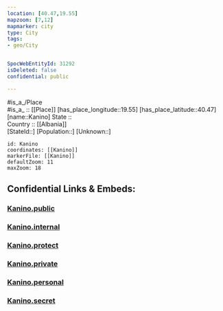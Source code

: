 ```yaml
---
location: [40.47,19.55] 
mapzoom: [7,12] 
mapmarker: city 
type: City
tags:
- geo/City


SpocWebEntityId: 31292
isDeleted: false
confidential: public

---
```

#is_a_/Place  
#is_a_ :: [[Place]] 
[has_place_longitude::19.55] 
[has_place_latitude::40.47] 
[name::Kanino] 
State ::  
Country :: [[Albania]]  
[StateId::] 
[Population::] 
[Unknown::] 


```leaflet
id: Kanino
coordinates: [[Kanino]] 
markerFile: [[Kanino]] 
defaultZoom: 11 
maxZoom: 18
```


## Confidential Links & Embeds: 

### [Kanino.public](/_public/\Earth\Continent\Europe\Europe~South\Albania\Counties~Albania\Vlorë\CityKanino.public.md) 

### [Kanino.internal](/_internal/\Earth\Continent\Europe\Europe~South\Albania\Counties~Albania\Vlorë\CityKanino.internal.md) 

### [Kanino.protect](/_protect/\Earth\Continent\Europe\Europe~South\Albania\Counties~Albania\Vlorë\CityKanino.protect.md) 

### [Kanino.private](/_private/\Earth\Continent\Europe\Europe~South\Albania\Counties~Albania\Vlorë\CityKanino.private.md) 

### [Kanino.personal](/_personal/\Earth\Continent\Europe\Europe~South\Albania\Counties~Albania\Vlorë\CityKanino.personal.md) 

### [Kanino.secret](/_secret/\Earth\Continent\Europe\Europe~South\Albania\Counties~Albania\Vlorë\CityKanino.secret.md)

